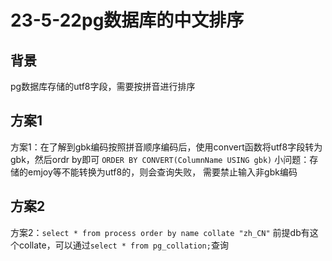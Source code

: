 # 23-5-22pg数据库的中文排序


## 背景

pg数据库存储的utf8字段，需要按拼音进行排序


## 方案1
方案1：在了解到gbk编码按照拼音顺序编码后，使用convert函数将utf8字段转为gbk，然后ordr by即可
```ORDER BY CONVERT(ColumnName USING gbk)```
小问题：存储的emjoy等不能转换为utf8的，则会查询失败， 需要禁止输入非gbk编码


## 方案2
方案2：`select * from process order by name collate "zh_CN"`
前提db有这个collate，可以通过`select * from pg_collation;`查询


